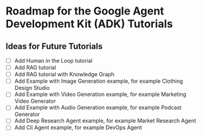 # Roadmap for the Google Agent Development Kit (ADK) Tutorials

## Ideas for Future Tutorials

- [ ] Add Human in the Loop tutorial
- [ ] Add RAG tutorial
- [ ] Add RAG tutorial with Knowledge Graph
- [ ] Add Example with Image Generation example, for example Clothing Design Studio
- [ ] Add Example with Video Generation example, for example Marketing Video Generator
- [ ] Add Example with Audio Generation example, for example Podcast Generator
- [ ] Add Deep Research Agent example, for example Market Research Agent
- [ ] Add Cli Agent example, for example DevOps Agent
